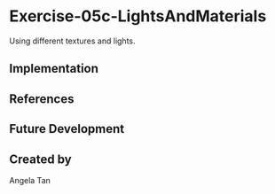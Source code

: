 # Exercise-05c-LightsAndMaterials
Using different textures and lights.

## Implementation

## References

## Future Development

## Created by
Angela Tan
